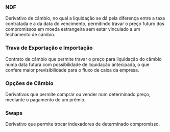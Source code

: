 ### NDF

Derivativo de câmbio, no qual a liquidação se dá pela diferença entre a taxa contratada e a da data do vencimento, permitindo travar o preço futuro dos compromissos em moeda estrangeira sem estar vinculado a um fechamento de câmbio.

### Trava de Exportação e Importação

Contrato de câmbio que permite travar o preço para liquidação do câmbio numa data futura com possibilidade de liquidação antecipada, o que confere maior previsibilidade para o fluxo de caixa da empresa.

### Opções de Câmbio

Derivativos que permite comprar ou vender num determinado preço, mediante o pagamento de um prêmio.

### Swaps

Derivativo que permite trocar indexadores de determinado compromisso.
